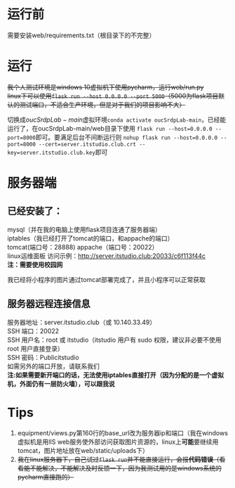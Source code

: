 # 运行前
需要安装web/requirements.txt（根目录下的不完整）

# 运行
~~我个人测试环境是windows 10虚拟机下使用pycharm，运行web/run.py  
linux下可以使用`flask run --host 0.0.0.0 --port 5000`（5000为flask项目默认的测试端口，不适合生产环境，但是对于我们的项目影响不大）~~

切换成$oucSrdpLab-main$虚拟环境`conda activate oucSrdpLab-main`，已经能运行了，在oucSrdpLab-main/web目录下使用 `flask run --host=0.0.0.0 --port=8000`即可。要满足后台不间断运行则 `nohup flask run --host=0.0.0.0 --port=8000 --cert=server.itstudio.club.crt --key=server.itstudio.club.key`即可


# 服务器端
## 已经安装了：
mysql（并在我的电脑上使用flask项目连通了服务器端）  
iptables（我已经打开了tomcat的端口，和appache的端口）  
tomcat(端口号：28888)  appache（端口号：20022）  
linux运维面板  访问示例：http://server.itstudio.club:20033/c6f113f44c  
**注：需要使用校园网**

我已经将小程序的图片通过tomcat部署完成了，并且小程序可以正常获取

## 服务器远程连接信息
服务器地址：server.itstudio.club（或 10.140.33.49）  
SSH 端口：20022  
SSH 用户名：root 或 itstudio（itstudio 用户有 sudo 权限，建议非必要不使用 root 用户直接登录）  
SSH 密码：Publicitstudio   
如需另外的端口开放，请联系我们  
**注:如果需要新开端口的话，无法使用iptables直接打开（因为分配的是一个虚拟机，外面仍有一层防火墙），可以跟我说**



# Tips

1. equipment/views.py第160行的base_url改为服务器ip和端口（我在windows虚拟机是用IIS web服务使外部访问获取图片资源的，linux上**可能**要继续用tomcat，图片地址放在web/static/uploads下）
2. ~~我在linux服务器下，自己试过`flask run`并不能直接运行，会报**代码错误**（看看能不能解决，不能解决及时反馈一下，因为我测试用的是windows系统的pycharm直接跑的）~~


